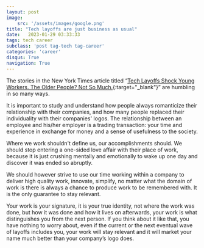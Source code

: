 ```yaml
---
layout: post
image: 
    src: '/assets/images/google.png'
title: "Tech layoffs are just business as usual"
date:   2023-01-29 03:33:33
tags: tech career
subclass: 'post tag-tech tag-career'
categories: 'career'
disqus: True
navigation: True
---
```


The stories in the New York Times article titled “[Tech Layoffs Shock Young Workers. The Older People? Not So Much.](https://www.nytimes.com/2023/01/20/technology/tech-layoffs-millennials-gen-x.html){:target="_blank"}” are humbling in so many ways.

It is important to study and understand how people always romanticize their relationship with their companies, and how many people replaced their individuality with their companies' logos. The relationship between an employee and his/her employer is a trading transaction: your time and experience in exchange for money and a sense of usefulness to the society.

Where we work shouldn't define us, our accomplishments should. We should stop entering a one-sided love affair with their place of work, because it is just crushing mentally and emotionally to wake up one day and discover it was ended so abruptly.

We should however strive to use our time working within a company to deliver high quality work, innovate, simplify, no matter what the domain of work is there is always a chance to produce work to be remembered with. It is the only guarantee to stay relevant.

Your work is your signature, it is your true identity, not where the work was done, but how it was done and how it lives on afterwards, your work is what distinguishes you from the next person. If you think about it like that, you have nothing to worry about, even if the current or the next eventual wave of layoffs includes you, your work will stay relevant and it will market your name much better than your company’s logo does.
